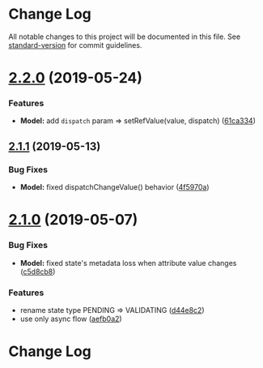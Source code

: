 # Change Log

All notable changes to this project will be documented in this file. See [standard-version](https://github.com/conventional-changelog/standard-version) for commit guidelines.

<a name="2.2.0"></a>
# [2.2.0](https://github.com/gromver/rjv/compare/v2.1.1...v2.2.0) (2019-05-24)


### Features

* **Model:** add `dispatch` param => setRefValue(value, dispatch) ([61ca334](https://github.com/gromver/rjv/commit/61ca334))



<a name="2.1.1"></a>
## [2.1.1](https://github.com/gromver/rjv/compare/v2.1.0...v2.1.1) (2019-05-13)


### Bug Fixes

* **Model:** fixed dispatchChangeValue() behavior ([4f5970a](https://github.com/gromver/rjv/commit/4f5970a))



<a name="2.1.0"></a>
# [2.1.0](https://github.com/gromver/rjv/compare/v1.0.2...v2.1.0) (2019-05-07)


### Bug Fixes

* **Model:** fixed state's metadata loss when attribute value changes ([c5d8cb8](https://github.com/gromver/rjv/commit/c5d8cb8))


### Features

* rename state type PENDING => VALIDATING ([d44e8c2](https://github.com/gromver/rjv/commit/d44e8c2))
* use only async flow ([aefb0a2](https://github.com/gromver/rjv/commit/aefb0a2))



# Change Log

